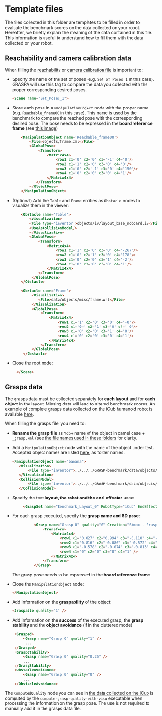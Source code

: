 # Template files

The files collected in this folder are templates to be filled in order to evaluate the benchmark scores on the data collected on your robot.
Hereafter, we briefly explain the meaning of the data contained in this file. This information is useful to understand how to fill them
with the data collected on your robot.

## Reachability and camera calibration data
When filling the [reachability](https://github.com/robotology/GRASPA-benchmark/tree/master/data/template_files/reached_poses) or [camera calibration file](https://github.com/robotology/GRASPA-benchmark/tree/master/data/template_files/camera_calibration) is important to:
- Specify the name of the set of poses (e.g. `Set of Poses 1` in this case). GRASPA will use this tag to compare the data
you collected with the proper corresponding desired poses.
    ```html
    <Scene name="Set_Poses_1">
    ```
- Store each pose in a `ManipulationObject` node with the proper name (e.g. `Reachable_frame00` in this case). This name is used by the benchmark
to compare the reached pose with the corresponding desired pose. The pose needs to be expressed in the **board reference frame** (see [this image](https://raw.githubusercontent.com/robotology/GRASPA-benchmark/master/media/scene1.png))
  ```html
      <ManipulationObject name='Reachable_frame00'>
          <File>objects/frame.xml</File>
          <GlobalPose>
              <Transform>
                  <Matrix4x4>
                      <row1 c1='0' c2='0' c3='-1' c4='0'/>
                      <row2 c1='1' c2='0' c3='0' c4='0'/>
                      <row3 c1='0' c2='-1' c3='0' c4='150'/>
                      <row4 c1='0' c2='0' c3='0' c4='1'/>
                  </Matrix4x4>
             </Transform>
          </GlobalPose>
      </ManipulationObject>
  ```
- (Optional) Add the `Table` and `Frame` entities as `Obstacle` nodes to visualize them in the viewer:
    ```html
        <Obstacle name='Table'>
            <Visualization>
    		<File type='inventor'>objects/iv/layout_base_noboard.iv</File>
    		<UseAsCollisionModel/>
            </Visualization>
            <GlobalPose>
                <Transform>
                    <Matrix4x4>
                        <row1 c1='1' c2='0' c3='0' c4='-267'/>
                        <row2 c1='0' c2='1' c3='0' c4='178'/>
                        <row3 c1='0' c2='0' c3='1' c4='-2'/>
                        <row4 c1='0' c2='0' c3='0' c4='1'/>
                    </Matrix4x4>
                </Transform>
             </GlobalPose>
        </Obstacle>

        <Obstacle name='Frame'>
             <Visualization>
                <File>data/objects/misc/frame.wrl</File>
	         </Visualization>
             <GlobalPose>
                 <Transform>
                     <Matrix4x4>
                         <row1 c1='1' c2='0' c3='0' c4='-0'/>
                         <row2 c1='0=' c2='1' c3='0' c4='-0'/>
                         <row3 c1='0' c2='0' c3='1' c4='0'/>
                         <row4 c1='0' c2='0' c3='0' c4='1'/>
                     </Matrix4x4>
                 </Transform>
             </GlobalPose>
         </Obstacle>
  ```

- Close the root node:

  ```html
    </Scene>
  ```

## Grasps data
The grasps data must be collected separately for **each layout** and for **each object** in the layout. Missing data will lead to altered benchmark scores.
An example of complete grasps data collected on the iCub humanoid robot is available [here](https://github.com/robotology-playground/GRASPA-test/tree/master/experiment_data/right_arm/grasps_data).

When filling the grasps file, you need to:
- **Rename the grasp file** as `Ycb`+ name of the object in camel case + `_grasp.xml` (see [the file names used in these folders](https://github.com/robotology-playground/GRASPA-test/tree/master/experiment_data/right_arm/grasps_data) for clarity.

- Add a `ManipulationObject` node with the name of the object under test. Accepted object names are listed [here](https://github.com/robotology/GRASPA-benchmark/tree/master/data/objects/YCB), as folder names.

  ```html
  <ManipulationObject name="banana">
     <Visualization>
         <File type="inventor">../../../GRASP-benchmark/data/objects/YCB/banana/./nontextured.stl</File>
     </Visualization>
     <CollisionModel>
         <File type="inventor">../../../GRASP-benchmark/data/objects/YCB/banana/./nontextured.stl</File>
     </CollisionModel>
   ```
 - Specify the test **layout, the robot and the end-effector** used:

   ```html
        <GraspSet name="Benchmark_Layout_0" RobotType="iCub" EndEffector="Right Hand">
   ```

- For each grasp executed, specify the **grasp name and  6D pose**:

  ```html
            <Grasp name="Grasp 0" quality="0" Creation="Simox - GraspStudio - GraspWrenchSpace" Preshape="Grasp Preshape">
                <Transform>
                    <Matrix4x4>
                        <row1 c1="0.027" c2="0.994" c3="-0.110" c4="-242.660" />
                        <row2 c1="0.816" c2="-0.086" c3="-0.572" c4="122.864" />
                        <row3 c1="-0.578" c2="-0.074" c3="-0.813" c4="52.416" />
                        <row4 c1="0" c2="0" c3="0" c4="1" />
                    </Matrix4x4>
                </Transform>
            </Grasp>
  ```
  The grasp pose needs to be expressed in the **board reference frame**.
- Close the `ManipulationObject` node:

    ```html
    </ManipulationObject>   
    ```

- Add information on the **graspability** of the object:

   ```html
   <Graspable quality="1" />
  ```

- Add information on the **success** of the executed grasp, the **grasp stability** and the **object avoidance** (if in the cluttered mode):

  ```html
   <Grasped>
       <Grasp name="Grasp 0" quality="1" />
        ...
   </Grasped>
   <GraspStability>
       <Grasp name="Grasp 0" quality="0.25" />
       ...
   </GraspStability>
   <ObstacleAvoidance>
       <Grasp name="Grasp 0" quality="0" />
       ...
   </ObstacleAvoidance>
  ```

The `ComputedQuality` node you can see in [the data collected on the iCub](https://github.com/robotology-playground/GRASPA-test/blob/master/experiment_data/right_arm/grasps_data/layout_0/YcbBanana_grasp.xml#L84) is computed by the `compute-grasp-quality-with-visu` executable
when processing the information on the grasp pose. The use is not required to manually add it in the grasps data file.
